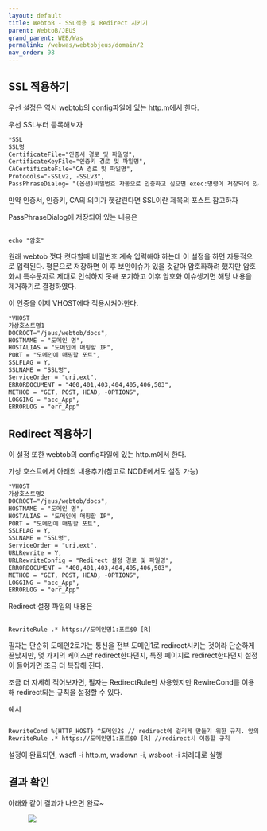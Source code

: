 ```yaml
---
layout: default
title: WebtoB - SSL적용 및 Redirect 시키기
parent: WebtoB/JEUS
grand_parent: WEB/Was
permalink: /webwas/webtobjeus/domain/2
nav_order: 98
---
```


## SSL 적용하기

우선 설정은 역시 webtob의 config파일에 있는 http.m에서 한다.

우선 SSL부터 등록해보자

```xml
*SSL
SSL명
CertificateFile="인증서 경로 및 파일명",
CertificateKeyFile="인증키 경로 및 파일명",
CACertificateFile="CA 경로 및 파일명",
Protocols="-SSLv2, -SSLv3",
PassPhraseDialog= "(옵션)비밀번호 자동으로 인증하고 싶으면 exec:명령어 저장되어 있는 경로 및 파일명"
```

만약 인증서, 인증키, CA의 의미가 헷갈린다면 SSL이란 제목의 포스트 참고하자

PassPhraseDialog에 저장되어 있는 내용은

```text

echo "암호"

```

원래 webtob 껏다 켯다할때 비밀번호 계속 입력해야 하는데 이 설정을 하면 자동적으로 입력된다. 평문으로 저장하면 이 후 보안이슈가 있을 것같아 암호화하려 했지만 암호화시 특수문자로 제대로 인식하지 못해 포기하고 이후 암호화 이슈생기면 해당 내용을 제거하기로 결정하였다.

이 인증을 이제 VHOST에다 적용시켜야한다.

```xml
*VHOST
가상호스트명1	   
DOCROOT="/jeus/webtob/docs",
HOSTNAME = "도메인 명",
HOSTALIAS = "도메인에 매핑할 IP",
PORT = "도메인에 매핑할 포트",
SSLFLAG = Y,
SSLNAME = "SSL명",
ServiceOrder = "uri,ext",
ERRORDOCUMENT = "400,401,403,404,405,406,503",
METHOD = "GET, POST, HEAD, -OPTIONS",
LOGGING = "acc_App",
ERRORLOG = "err_App"
```

## Redirect 적용하기

이 설정 또한 webtob의 config파일에 있는 http.m에서 한다.

가상 호스트에서 아래의 내용추가(참고로 NODE에서도 설정 가능)

```xml
*VHOST
가상호스트명2	   
DOCROOT="/jeus/webtob/docs",
HOSTNAME = "도메인 명",
HOSTALIAS = "도메인에 매핑할 IP",
PORT = "도메인에 매핑할 포트",
SSLFLAG = Y,
SSLNAME = "SSL명",
ServiceOrder = "uri,ext",
URLRewrite = Y,
URLRewriteConfig = "Redirect 설정 경로 및 파일명",
ERRORDOCUMENT = "400,401,403,404,405,406,503",
METHOD = "GET, POST, HEAD, -OPTIONS",
LOGGING = "acc_App",
ERRORLOG = "err_App"
```

Redirect 설정 파일의 내용은 

```text

RewriteRule .* https://도메인명1:포트$0 [R] 

```

필자는 단순히 도메인2로가는 통신을 전부 도메인1로 redirect시키는 것이라 단순하게 끝났지만, 몇 가지의 케이스만 redirect한다던지, 특정 페이지로 redirect한다던지 설정이 들어가면 조금 더 복잡해 진다.

조금 더 자세히 적어보자면, 필자는 RedirectRule만 사용했지만 RewireCond를 이용해 redirect되는 규칙을 설정할 수 있다.

예시

```xml

RewriteCond %{HTTP_HOST} ^도메인2$ // redirect에 걸리게 만들기 위한 규칙. 앞의 ^과 뒤의 $를 이용한 정확한 매칭에만 redirect
RewriteRule .* https://도메인명1:포트$0 [R] //redirect시 이동할 규칙

```

설정이 완료되면,
wscfl -i http.m, wsdown -i, wsboot -i 차례대로 실행

## 결과 확인

아래와 같이 결과가 나오면 완료~

<aside>
<figure>
<img src="{{ "/media/img/Server/https.png" | absolute_url }}" />
</figure>
</aside>




